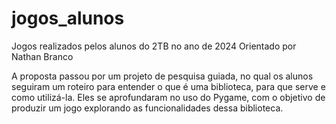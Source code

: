 # jogos_alunos
Jogos realizados pelos alunos do 2TB no ano de 2024
Orientado por Nathan Branco

A proposta passou por um projeto de pesquisa guiada, no qual os alunos seguiram um roteiro para entender o que é uma biblioteca, para que serve e como utilizá-la. Eles se aprofundaram no uso do Pygame, com o objetivo de produzir um jogo explorando as funcionalidades dessa biblioteca.

